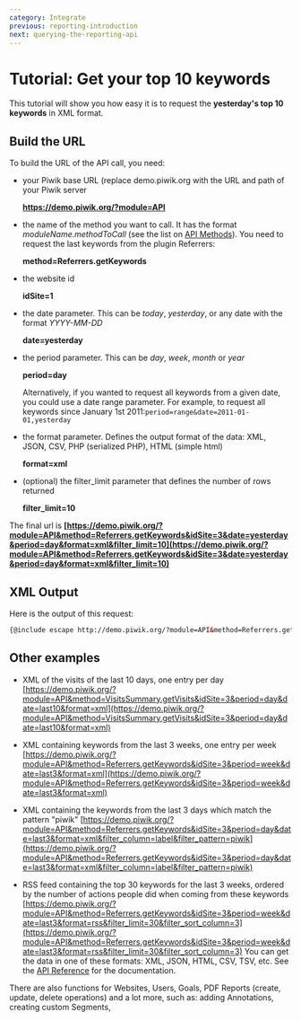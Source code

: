 ```yaml
---
category: Integrate
previous: reporting-introduction
next: querying-the-reporting-api
---
```

# Tutorial: Get your top 10 keywords

This tutorial will show you how easy it is to request the **yesterday's top 10 keywords** in XML format.

## Build the URL

To build the URL of the API call, you need:

- your Piwik base URL (replace demo.piwik.org with the URL and path of your Piwik server

    **https://demo.piwik.org/?module=API**

- the name of the method you want to call. It has the format _moduleName.methodToCall_ (see the list on [API Methods](/api-reference/reporting-api#api-method-list)). You need to request the last keywords from the plugin Referrers:

    **method=Referrers.getKeywords**

- the website id

    **idSite=1**

- the date parameter. This can be _today_, _yesterday_, or any date with the format _YYYY-MM-DD_

    **date=yesterday**

- the period parameter. This can be _day_, _week_, _month_ or _year_

    **period=day**

    Alternatively, if you wanted to request all keywords from a given date, you could use a date range parameter. For example, to request all keywords since January 1st 2011:`period=range&date=2011-01-01,yesterday`

- the format parameter. Defines the output format of the data: XML, JSON, CSV, PHP (serialized PHP), HTML (simple html)

    **format=xml**

- (optional) the filter_limit parameter that defines the number of rows returned

    **filter_limit=10**

The final url is **[https://demo.piwik.org/?module=API&method=Referrers.getKeywords&idSite=3&date=yesterday&period=day&format=xml&filter_limit=10](https://demo.piwik.org/?module=API&method=Referrers.getKeywords&idSite=3&date=yesterday&period=day&format=xml&filter_limit=10)**

## XML Output

Here is the output of this request:

```xml
{@include escape http://demo.piwik.org/?module=API&method=Referrers.getKeywords&idSite=3&date=yesterday&period=day&format=xml&filter_limit=10}
```

## Other examples

*   XML of the visits of the last 10 days, one entry per day
[https://demo.piwik.org/?module=API&method=VisitsSummary.getVisits&idSite=3&period=day&date=last10&format=xml](https://demo.piwik.org/?module=API&method=VisitsSummary.getVisits&idSite=3&period=day&date=last10&format=xml)

*   XML containing keywords from the last 3 weeks, one entry per week
[https://demo.piwik.org/?module=API&method=Referrers.getKeywords&idSite=3&period=week&date=last3&format=xml](https://demo.piwik.org/?module=API&method=Referrers.getKeywords&idSite=3&period=week&date=last3&format=xml)

*   XML containing the keywords from the last 3 days which match the pattern "piwik"
[https://demo.piwik.org/?module=API&method=Referrers.getKeywords&idSite=3&period=day&date=last3&format=xml&filter_column=label&filter_pattern=piwik](https://demo.piwik.org/?module=API&method=Referrers.getKeywords&idSite=3&period=day&date=last3&format=xml&filter_column=label&filter_pattern=piwik)

*   RSS feed containing the top 30 keywords for the last 3 weeks,  ordered by the number of actions people did when coming from these  keywords
[https://demo.piwik.org/?module=API&method=Referrers.getKeywords&idSite=3&period=week&date=last3&format=rss&filter_limit=30&filter_sort_column=3](https://demo.piwik.org/?module=API&method=Referrers.getKeywords&idSite=3&period=week&date=last3&format=rss&filter_limit=30&filter_sort_column=3)
You can get the data in one of these formats: XML, JSON, HTML, CSV, TSV, etc. See the [API Reference](/api-reference/reporting-api) for the documentation.

There are also functions for Websites, Users, Goals, PDF Reports (create, update, delete operations) and a lot more, such as: adding Annotations, creating custom Segments,
